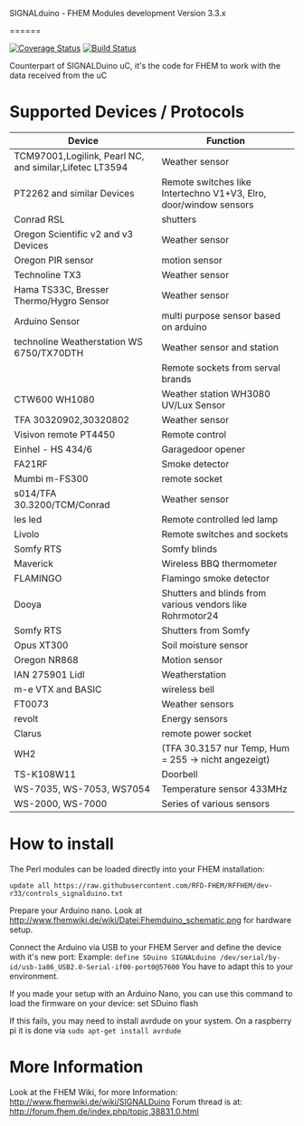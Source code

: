 SIGNALduino - FHEM Modules development Version 3.3.x 

======

[![Coverage Status](https://coveralls.io/repos/github/RFD-FHEM/RFFHEM/badge.svg?branch=dev-r33)](https://coveralls.io/github/RFD-FHEM/RFFHEM?branch=dev-r33-travis-update) [![Build Status](https://travis-ci.org/RFD-FHEM/RFFHEM.svg?branch=dev-r33-travis-update)](https://travis-ci.org/RFD-FHEM/RFFHEM)

Counterpart of SIGNALDuino uC, it's the code for FHEM to work with the data received from the uC


Supported Devices / Protocols
======

|Device | Function|
| ------------- | ----------- |
|TCM97001,Logilink, Pearl NC, and similar,Lifetec LT3594 | Weather sensor
|PT2262 and similar Devices | Remote switches like Intertechno V1+V3, Elro, door/window sensors|
|Conrad RSL | shutters |
|Oregon Scientific v2 and v3 Devices | Weather sensor |
|Oregon PIR sensor | motion sensor |
|Technoline TX3  | Weather sensor |
|Hama TS33C, Bresser Thermo/Hygro Sensor  | Weather sensor |
|Arduino Sensor | multi purpose sensor based on arduino |
|technoline Weatherstation WS 6750/TX70DTH| Weather sensor and station |
||Remote sockets from serval brands|
|CTW600 WH1080 | Weather station WH3080 UV/Lux Sensor |
|TFA 30320902,30320802  | Weather sensor |
|Visivon remote PT4450  | Remote control |
|Einhel - HS 434/6 | Garagedoor opener |
|FA21RF | Smoke detector | 
|Mumbi m-FS300 | remote socket |
|s014/TFA 30.3200/TCM/Conrad | Weather sensor |
|les led  | Remote controlled led lamp |
|Livolo | Remote switches and sockets  |
|Somfy RTS | Somfy blinds |
|Maverick | Wireless BBQ thermometer |
|FLAMINGO | Flamingo smoke detector |
|Dooya | Shutters and blinds from various vendors like Rohrmotor24  |
|Somfy RTS | Shutters from Somfy|
|Opus XT300 | Soil moisture sensor |
|Oregon NR868 | Motion sensor |
|IAN 275901 Lidl | Weatherstation |
|m-e VTX and BASIC | wireless bell |
|FT0073 | Weather sensors|
|revolt | Energy sensors|
|Clarus | remote power socket|
|WH2 | (TFA 30.3157 nur Temp, Hum = 255 -> nicht angezeigt)|
|TS-K108W11 | Doorbell |
|WS-7035, WS-7053, WS7054 | Temperature sensor 433MHz |
|WS-2000, WS-7000 | Series of various sensors |

How to install
======
The Perl modules can be loaded directly into your FHEM installation:

```update all https://raw.githubusercontent.com/RFD-FHEM/RFFHEM/dev-r33/controls_signalduino.txt```

Prepare your Arduino nano. Look at http://www.fhemwiki.de/wiki/Datei:Fhemduino_schematic.png
for hardware setup.


Connect the Arduino via USB to your FHEM Server and define the device with it's new port:
Example: ```define SDuino SIGNALduino /dev/serial/by-id/usb-1a86_USB2.0-Serial-if00-port0@57600```
You have to adapt this to your environment.

If you made your setup with an Arduino Nano, you can use this command to load the firmware on your device:
set SDuino flash

If this fails, you may need to install avrdude on your system.
On a raspberry pi it is done via ```sudo apt-get install avrdude```

More Information
=====
Look at the FHEM Wiki, for more Information: http://www.fhemwiki.de/wiki/SIGNALDuino
Forum thread is at: http://forum.fhem.de/index.php/topic,38831.0.html

